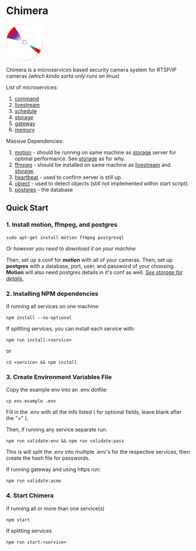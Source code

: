 # Chimera 

<img src="command/frontend/res/logo.png" alt="logo" width="100"/>

Chimera is a microservices based security camera system for RTSP/IP cameras *(which kinda sorta only runs on linux)*

List of microservices: 

1. [command](command)
2. [livestream](livestream)
3. [schedule](schedule)
4. [storage](storage)
5. [gateway](gateway)
6. [memory](memory)

Massive Dependencies:
1. [motion](https://github.com/Motion-Project/motion) - should be running on same machine as [storage](storage) server for optimal performance. See [storage](storage) as for why.
2. [ffmpeg](https://ffmpeg.org) - should be installed on same machine as [livestream](livestream) and [storage](storage). 
3. [heartbeat](https://github.com/jjjpanda/heartbeat) - used to confirm server is still up.
4. [object](https://github.com/jjjpanda/object) - used to detect objects (still not implemented within start script).
5. [postgres](https://www.postgresql.org) - the database

## Quick Start

### 1. Install motion, ffmpeg, and postgres
```
sudo apt-get install motion ffmpeg postgresql
```

*Or however you need to download it on your machine*

Then, set up a conf for **motion** with all of your cameras. Then, set up **postgres** with a database, port, user, and password of your choosing. **Motion** will also need postgres details in it's conf as well. [*See storage for details.*](storage) 
### 2. Installing NPM dependencies

If running all services on one machine:
```
npm install --no-optional
```

If splitting services, you can install each service with:
```
npm run install:<service>
```
or 
```
cd <service> && npm install
```
### 3. Create Environment Variables File

Copy the example env into an .env dotfile:
```
cp env.example .env
```

Fill in the .env with all the info listed ( for optional fields, leave blank after the "=" ). 

Then, if running any service separate run:
```
npm run validate:env && npm run validate:pass
```
This is will split the .env into multiple .env's for the respective services, then create the hash file for passwords.

If running gateway and using https run:
```
npm run validate:acme
```

### 4. Start Chimera

If running all or more than one service(s)
```
npm start
```
If splitting services
```
npm run start:<service>
```